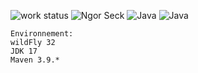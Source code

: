 ![work status](https://img.shields.io/badge/work-on%20progress-red.svg) 
![Ngor Seck](https://img.shields.io/badge/Ngor%20Seck-Java-green) 
![Java](https://img.shields.io/badge/Ngor%20Seck-soap%20-yellowgreen)
![Java](https://img.shields.io/badge/Ngor%20Seck-restEasy%20-yellowgreen)
```
Environnement: 
wildFly 32
JDK 17
Maven 3.9.*
```